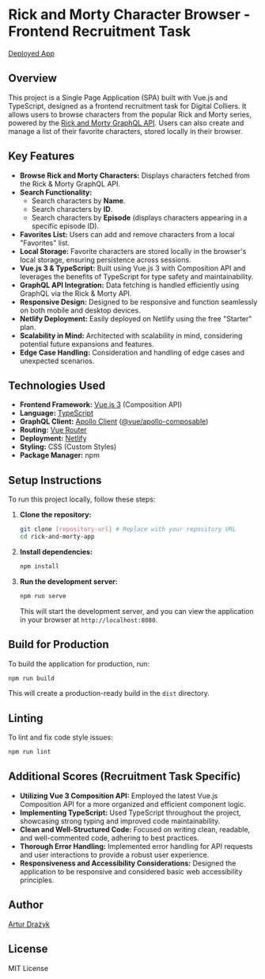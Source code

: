 # Rick and Morty Character Browser - Frontend Recruitment Task

[Deployed App](https://rickandmortydg.netlify.app/)

## Overview

This project is a Single Page Application (SPA) built with Vue.js and TypeScript, designed as a frontend recruitment task for Digital Colliers. It allows users to browse characters from the popular Rick and Morty series, powered by the [Rick and Morty GraphQL API](https://rickandmortyapi.com/graphql). Users can also create and manage a list of their favorite characters, stored locally in their browser.

## Key Features

*   **Browse Rick and Morty Characters:** Displays characters fetched from the Rick & Morty GraphQL API.
*   **Search Functionality:**
    *   Search characters by **Name**.
    *   Search characters by **ID**.
    *   Search characters by **Episode** (displays characters appearing in a specific episode ID).
*   **Favorites List:** Users can add and remove characters from a local "Favorites" list.
*   **Local Storage:** Favorite characters are stored locally in the browser's local storage, ensuring persistence across sessions.
*   **Vue.js 3 & TypeScript:** Built using Vue.js 3 with Composition API and leverages the benefits of TypeScript for type safety and maintainability.
*   **GraphQL API Integration:**  Data fetching is handled efficiently using GraphQL via the Rick & Morty API.
*   **Responsive Design:**  Designed to be responsive and function seamlessly on both mobile and desktop devices.
*   **Netlify Deployment:**  Easily deployed on Netlify using the free "Starter" plan.
*   **Scalability in Mind:**  Architected with scalability in mind, considering potential future expansions and features.
*   **Edge Case Handling:**  Consideration and handling of edge cases and unexpected scenarios.

## Technologies Used

*   **Frontend Framework:** [Vue.js 3](https://vuejs.org/) (Composition API)
*   **Language:** [TypeScript](https://www.typescriptlang.org/)
*   **GraphQL Client:**  [Apollo Client](https://www.apollographql.com/apollo-client/) ([@vue/apollo-composable](https://v4.apollo.vuejs.org/))
*   **Routing:** [Vue Router](https://router.vuejs.org/)
*   **Deployment:** [Netlify](https://www.netlify.com/)
*   **Styling:** CSS (Custom Styles)
*   **Package Manager:** npm

## Setup Instructions

To run this project locally, follow these steps:

1.  **Clone the repository:**

    ```bash
    git clone [repository-url] # Replace with your repository URL
    cd rick-and-morty-app
    ```

2.  **Install dependencies:**

    ```bash
    npm install
    ```

3.  **Run the development server:**

    ```bash
    npm run serve
    ```

    This will start the development server, and you can view the application in your browser at `http://localhost:8080`.

## Build for Production

To build the application for production, run:

```bash
npm run build
```

This will create a production-ready build in the `dist` directory.

## Linting

To lint and fix code style issues:

```bash
npm run lint
```

## Additional Scores (Recruitment Task Specific)

*   **Utilizing Vue 3 Composition API:**  Employed the latest Vue.js Composition API for a more organized and efficient component logic.
*   **Implementing TypeScript:**  Used TypeScript throughout the project, showcasing strong typing and improved code maintainability.
*   **Clean and Well-Structured Code:**  Focused on writing clean, readable, and well-commented code, adhering to best practices.
*   **Thorough Error Handling:** Implemented error handling for API requests and user interactions to provide a robust user experience.
*   **Responsiveness and Accessibility Considerations:** Designed the application to be responsive and considered basic web accessibility principles.

## Author

[Artur Drażyk](https://www.linkedin.com/in/artur-dra%C5%BCyk-a45465351/)

## License

MIT License
